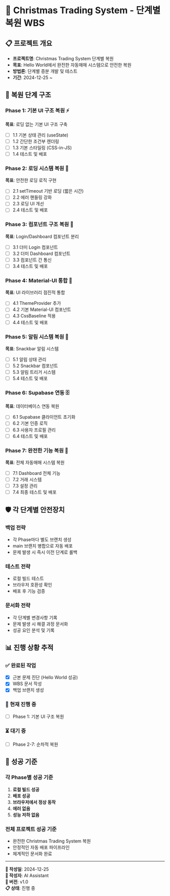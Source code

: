 # 🎄 Christmas Trading System - 단계별 복원 WBS

## 📋 프로젝트 개요
- **프로젝트명**: Christmas Trading System 단계별 복원
- **목표**: Hello World에서 완전한 자동매매 시스템으로 안전한 복원
- **방법론**: 단계별 증분 개발 및 테스트
- **기간**: 2024-12-25 ~ 

## 🎯 복원 단계 구조

### **Phase 1: 기본 UI 구조 복원** ⚡
**목표**: 로딩 없는 기본 UI 구조 구축
- [ ] 1.1 기본 상태 관리 (useState)
- [ ] 1.2 간단한 조건부 렌더링
- [ ] 1.3 기본 스타일링 (CSS-in-JS)
- [ ] 1.4 테스트 및 배포

### **Phase 2: 로딩 시스템 복원** 🔄
**목표**: 안전한 로딩 로직 구현
- [ ] 2.1 setTimeout 기반 로딩 (짧은 시간)
- [ ] 2.2 에러 핸들링 강화
- [ ] 2.3 로딩 UI 개선
- [ ] 2.4 테스트 및 배포

### **Phase 3: 컴포넌트 구조 복원** 🧩
**목표**: Login/Dashboard 컴포넌트 분리
- [ ] 3.1 더미 Login 컴포넌트
- [ ] 3.2 더미 Dashboard 컴포넌트  
- [ ] 3.3 컴포넌트 간 통신
- [ ] 3.4 테스트 및 배포

### **Phase 4: Material-UI 통합** 🎨
**목표**: UI 라이브러리 점진적 통합
- [ ] 4.1 ThemeProvider 추가
- [ ] 4.2 기본 Material-UI 컴포넌트
- [ ] 4.3 CssBaseline 적용
- [ ] 4.4 테스트 및 배포

### **Phase 5: 알림 시스템 복원** 🔔
**목표**: Snackbar 알림 시스템
- [ ] 5.1 알림 상태 관리
- [ ] 5.2 Snackbar 컴포넌트
- [ ] 5.3 알림 트리거 시스템
- [ ] 5.4 테스트 및 배포

### **Phase 6: Supabase 연동** 🗄️
**목표**: 데이터베이스 연동 복원
- [ ] 6.1 Supabase 클라이언트 초기화
- [ ] 6.2 기본 인증 로직
- [ ] 6.3 사용자 프로필 관리
- [ ] 6.4 테스트 및 배포

### **Phase 7: 완전한 기능 복원** 🚀
**목표**: 전체 자동매매 시스템 복원
- [ ] 7.1 Dashboard 전체 기능
- [ ] 7.2 거래 시스템
- [ ] 7.3 설정 관리
- [ ] 7.4 최종 테스트 및 배포

## 🛡️ 각 단계별 안전장치

### **백업 전략**
- 각 Phase마다 별도 브랜치 생성
- main 브랜치 병합으로 자동 배포
- 문제 발생 시 즉시 이전 단계로 롤백

### **테스트 전략**
- 로컬 빌드 테스트
- 브라우저 호환성 확인
- 배포 후 기능 검증

### **문서화 전략**
- 각 단계별 변경사항 기록
- 문제 발생 시 해결 과정 문서화
- 성공 요인 분석 및 기록

## 📊 진행 상황 추적

### ✅ **완료된 작업**
- [x] 근본 문제 진단 (Hello World 성공)
- [x] WBS 문서 작성
- [x] 백업 브랜치 생성

### 🔄 **현재 진행 중**
- [ ] Phase 1: 기본 UI 구조 복원

### ⏳ **대기 중**
- [ ] Phase 2-7: 순차적 복원

## 🎯 성공 기준

### **각 Phase별 성공 기준**
1. **로컬 빌드 성공**
2. **배포 성공** 
3. **브라우저에서 정상 동작**
4. **에러 없음**
5. **성능 저하 없음**

### **전체 프로젝트 성공 기준**
- 완전한 Christmas Trading System 복원
- 안정적인 자동 배포 파이프라인
- 체계적인 문서화 완료

---

**📅 작성일**: 2024-12-25  
**👤 작성자**: AI Assistant  
**🔄 버전**: v1.0  
**📋 상태**: 진행 중 